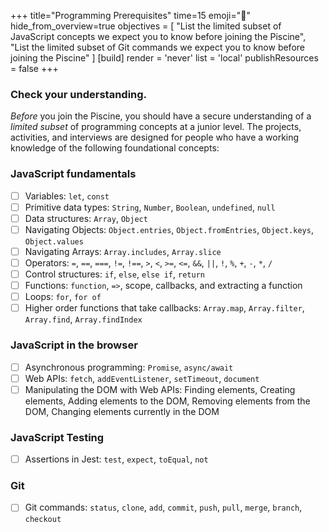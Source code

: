 +++
title="Programming Prerequisites"
time=15
emoji="🌱"
hide_from_overview=true
objectives = [
  "List the limited subset of JavaScript concepts we expect you to know before joining the Piscine",
  "List the limited subset of Git commands we expect you to know before joining the Piscine"
]
[build]
  render = 'never'
  list = 'local'
  publishResources = false
+++

### Check your understanding.

_Before_ you join the Piscine, you should have a secure understanding of a _limited subset_ of programming concepts at a junior level. The projects, activities, and interviews are designed for people who have a working knowledge of the following foundational concepts:

### JavaScript fundamentals

- [ ] Variables: `let`, `const`
- [ ] Primitive data types: `String`, `Number`, `Boolean`, `undefined`, `null`
- [ ] Data structures: `Array`, `Object`
- [ ] Navigating Objects: `Object.entries`, `Object.fromEntries`, `Object.keys`, `Object.values`
- [ ] Navigating Arrays: `Array.includes`, `Array.slice`
- [ ] Operators: `=`, `==`, `===`, `!=`, `!==`, `>`, `<`, `>=`, `<=`, `&&`, `||`, `!`, `%`, `+`, `-`, `*`, `/`
- [ ] Control structures: `if`, `else`, `else if`, `return`
- [ ] Functions: `function`, `=>`, scope, callbacks, and extracting a function
- [ ] Loops: `for`, `for of`
- [ ] Higher order functions that take callbacks: `Array.map`, `Array.filter`, `Array.find`, `Array.findIndex`

### JavaScript in the browser

- [ ] Asynchronous programming: `Promise`, `async/await`
- [ ] Web APIs: `fetch`, `addEventListener`, `setTimeout`, `document`
- [ ] Manipulating the DOM with Web APIs: Finding elements, Creating elements, Adding elements to the DOM, Removing elements from the DOM, Changing elements currently in the DOM

### JavaScript Testing

- [ ] Assertions in Jest: `test`, `expect`, `toEqual`, `not`

### Git

- [ ] Git commands: `status`, `clone`, `add`, `commit`, `push`, `pull`, `merge`, `branch`, `checkout`
